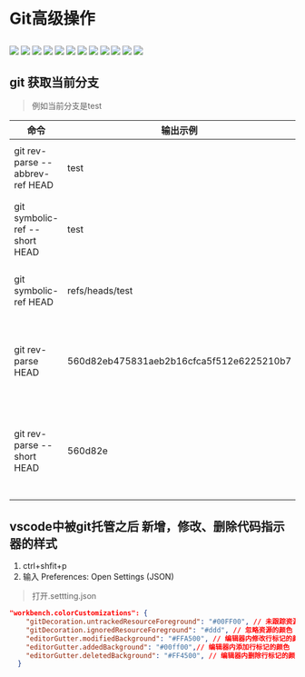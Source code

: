 # Git高级操作

## 
![](/assets/git/share_a77dc154f4222686ccadf54bd3fcf92a.png)
![](/assets/git/share_a9363254e4c23363b5ccf91c1525e59f.png)
![](/assets/git/share_899dad11ce780c790a32c8cee5cfd00a.png)
![](/assets/git/share_2ac77faaae8f27fa37a326fa61599f10.png)
![](/assets/git/share_d19bbc0ba783022331272f1510e772e2.png)
![](/assets/git/share_8c58251edeee72aa523a653f04dd69bc.png)
![](/assets/git/share_514202da106ec9ddaecc6972363eeac7.png)
![](/assets/git/share_1da830765fee3238ba40a304c26ba643.png)
![](/assets/git/share_7fdd7b9afabcb283b3158fe65a73a40c.png)
![](/assets/git/share_527346874f103af61c9fb746787472a0.png)
![](/assets/git/share_26993c9d139df49a0d16a3664581004f.png)
![](/assets/git/share_4d99131f4aad0e286abf61093e392521.png)

## git 获取当前分支
> 例如当前分支是test


| 命令 | 输出示例 | 说明 |
|----|----|----|
|git rev-parse --abbrev-ref HEAD |	test                |	获取当前分支名（简称）|
|git symbolic-ref --short HEAD   |	test                |	同上，等价于 --abbrev-ref|
|git symbolic-ref HEAD           |	refs/heads/test|	获取完整分支引用路径|
|git rev-parse HEAD              |	560d82eb475831aeb2b16cfca5f512e6225210b7|	获取当前 HEAD 指向的提交哈希(完整)|
|git rev-parse --short HEAD      | 560d82e |	获取当前 HEAD 指向的提交哈希（简短7位）|

## vscode中被git托管之后 新增，修改、删除代码指示器的样式

1. ctrl+shfit+p 
2. 输入 Preferences: Open Settings (JSON)

> 打开.settting.json

  ```json
  "workbench.colorCustomizations": {
      "gitDecoration.untrackedResourceForeground": "#00FF00", // 未跟踪资源的颜色  （ 例如：新增加的文件）
      "gitDecoration.ignoredResourceForeground": "#ddd", // 忽略资源的颜色 .gitIgnore中增加的文件
      "editorGutter.modifiedBackground": "#FFA500", // 编辑器内修改行标记的颜色
      "editorGutter.addedBackground": "#00ff00",// 编辑器内添加行标记的颜色
      "editorGutter.deletedBackground": "#FF4500", // 编辑器内删除行标记的颜色
    }
  ```





